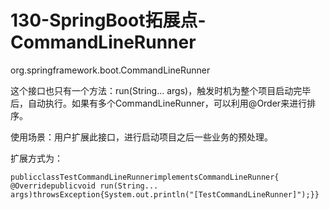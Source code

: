 # 130-SpringBoot拓展点-CommandLineRunner

org.springframework.boot.CommandLineRunner

这个接口也只有一个方法：run(String… args)，触发时机为整个项目启动完毕后，自动执行。如果有多个CommandLineRunner，可以利用@Order来进行排序。

使用场景：用户扩展此接口，进行启动项目之后一些业务的预处理。

扩展方式为：

```
publicclassTestCommandLineRunnerimplementsCommandLineRunner{
@Overridepublicvoid run(String... args)throwsException{System.out.println("[TestCommandLineRunner]");}}
```

## 